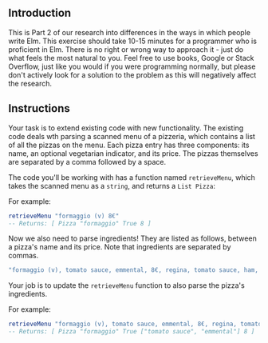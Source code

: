 ## Introduction

This is Part 2 of our research into differences in the ways in which people write Elm.
This exercise should take 10-15 minutes for a programmer who is proficient in Elm.
There is no right or wrong way to approach it - just do what feels the most natural to you.
Feel free to use books, Google or Stack Overflow,
just like you would if you were programming normally,
but please don't actively look for a solution to the problem as this will negatively affect the research.

## Instructions

Your task is to extend existing code with new functionality.
The existing code deals wth parsing a scanned menu of a pizzeria, which contains a list of all the pizzas on the menu. Each pizza entry has three components: its name, an optional vegetarian indicator, and its price. The pizzas themselves are separated by a comma followed by a space.

The code you'll be working with has a function named `retrieveMenu`, which takes the scanned menu as a `string`, and returns a `List Pizza`:

For example:

```elm
retrieveMenu "formaggio (v) 8€"
-- Returns: [ Pizza "formaggio" True 8 ]
```

Now we also need to parse ingredients! They are listed as follows,
between a pizza's name and its price.
Note that ingredients are separated by commas.

```elm
"formaggio (v), tomato sauce, emmental, 8€, regina, tomato sauce, ham, mushrooms, cantal, 11€, ..."
```

Your job is to update the `retrieveMenu` function to also parse the pizza's ingredients.

For example:

```elm
retrieveMenu "formaggio (v), tomato sauce, emmental, 8€, regina, tomato sauce, ham, mushrooms, cantal, 11€"
-- Returns: [ Pizza "formaggio" True ["tomato sauce", "emmental"] 8 ]
```
